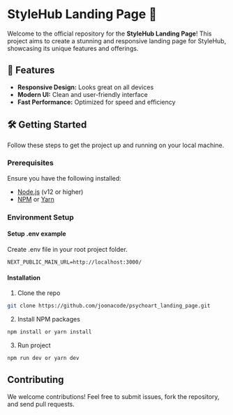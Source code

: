 # StyleHub Landing Page 🚀

Welcome to the official repository for the **StyleHub Landing Page**! This project aims to create a stunning and responsive landing page for StyleHub, showcasing its unique features and offerings. 

## 🌟 Features
- **Responsive Design:** Looks great on all devices
- **Modern UI:** Clean and user-friendly interface
- **Fast Performance:** Optimized for speed and efficiency

## 🛠️ Getting Started

Follow these steps to get the project up and running on your local machine.

### Prerequisites

Ensure you have the following installed:
- [Node.js](https://nodejs.org/) (v12 or higher)
- [NPM](https://www.npmjs.com/) or [Yarn](https://yarnpkg.com/)

### Environment Setup

#### Setup .env example

Create .env file in your root project folder.

```
NEXT_PUBLIC_MAIN_URL=http://localhost:3000/
```

#### Installation

1. Clone the repo
```sh
git clone https://github.com/joonacode/psychoart_landing_page.git
```
2. Install NPM packages
```sh
npm install or yarn install
```
3. Run project
```sh
npm run dev or yarn dev
```

<!-- CONTRIBUTING -->
## Contributing

We welcome contributions! Feel free to submit issues, fork the repository, and send pull requests.


